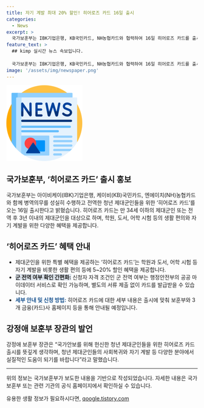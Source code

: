 ```yaml
---
title: 자기 계발 최대 20% 할인! 히어로즈 카드 16일 출시
categories:
  - News
excerpt: >
  국가보훈부는 IBK기업은행, KB국민카드, NH농협카드와 협력하여 16일 히어로즈 카드를 출시한다. 이 카드는 제대군인을 위한 것으로, 34세 이하 제대군인 및 전역 후 3년 이내 제대군인이 대상이며, 학원, 도서, 어학 시험 등에 5~20% 할인 혜택을 제공한다. 군 전역 여부는 행정안전부의 공공 마이데이터 서비스로 확인하며, 별도의 서류 제출 없이 카드를 발급받을 수 있다. 보훈부 장관은 이를 통해 제대군인들의 사회복귀와 자기 계발에 도움을 줄 것으로 기대한다.
feature_text: >
  ## kimp 실시간 뉴스 속보입니다.

  국가보훈부는 IBK기업은행, KB국민카드, NH농협카드와 협력하여 16일 히어로즈 카드를 출시한다. 이 카드는 제대군인을 위한 것으로, 34세 이하 제대군인 및 전역 후 3년 이내 제대군인이 대상이며, 학원, 도서, 어학 시험 등에 5~20% 할인 혜택을 제공한다. 군 전역 여부는 행정안전부의 공공 마이데이터 서비스로 확인하며, 별도의 서류 제출 없이 카드를 발급받을 수 있다. 보훈부 장관은 이를 통해 제대군인들의 사회복귀와 자기 계발에 도움을 줄 것으로 기대한다.
image: '/assets/img/newspaper.png'
---
```


<p><img src="/assets/img/newspaper.png" alt="kimplant 속보" /></p>

<h2>국가보훈부, ‘히어로즈 카드’ 출시 홍보</h2>

<p data-ke-size="size16">국가보훈부는 아이비케이(IBK)기업은행, 케이비(KB)국민카드, 엔에이치(NH)농협카드와 함께 병역의무를 성실히 수행하고 전역한 청년 제대군인들을 위한 ‘히어로즈 카드’를 오는 16일 출시한다고 밝혔습니다. 히어로즈 카드는 만 34세 이하의 제대군인 또는 전역 후 3년 이내의 제대군인을 대상으로 하며, 학원, 도서, 어학 시험 등의 생활 편의와 자기 계발을 위한 다양한 혜택을 제공합니다.</p>

<h2 data-ke-size="size26">‘히어로즈 카드’ 혜택 안내</h2>

<ul>
    <li>제대군인을 위한 특별 혜택을 제공하는 ‘히어로즈 카드’는 학원과 도서, 어학 시험 등 자기 계발을 비롯한 생활 편의 등에 5~20% 할인 혜택을 제공합니다.</li>
    <li><b><span style="background-color: #21538527;">군 전역 여부 확인 간편화:</span></b> 신청자 자격 조건인 군 전역 여부는 행정안전부의 공공 마이데이터 서비스로 확인 가능하며, 별도의 서류 제출 없이 카드를 발급받을 수 있습니다.</li>
    <li><b><span style="color: #1a5490;">세부 안내 및 신청 방법:</span></b> 히어로즈 카드에 대한 세부 내용은 출시에 맞춰 보훈부와 3개 금융(카드)사 홈페이지 등을 통해 안내될 예정입니다.</li>
</ul>

<h2 data-ke-size="size26">강정애 보훈부 장관의 발언</h2>

<p data-ke-size="size16">강정애 보훈부 장관은 “국가안보를 위해 헌신한 청년 제대군인들을 위한 히어로즈 카드 출시를 뜻깊게 생각하며, 청년 제대군인들의 사회복귀와 자기 계발 등 다양한 분야에서 실질적인 도움이 되기를 바랍니다”라고 말했습니다.</p>

<hr>

<p data-ke-size="size16">위의 정보는 국가보훈부가 보도한 내용을 기반으로 작성되었습니다. 자세한 내용은 국가보훈부 또는 관련 기관의 공식 홈페이지에서 확인하실 수 있습니다.</p>
유용한 생활 정보가 필요하시다면, <a href="https://qoogle.tistory.com" rel="dofollow">qoogle.tistory.com</a>


